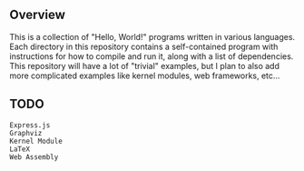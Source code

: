 ## Overview

This is a collection of "Hello, World!" programs written in various languages.
Each directory in this repository contains a self-contained program with
instructions for how to compile and run it, along with a list of dependencies.
This repository will have a lot of "trivial" examples, but I plan to also add
more complicated examples like kernel modules, web frameworks, etc...

## TODO

```
Express.js
Graphviz
Kernel Module
LaTeX
Web Assembly
```
